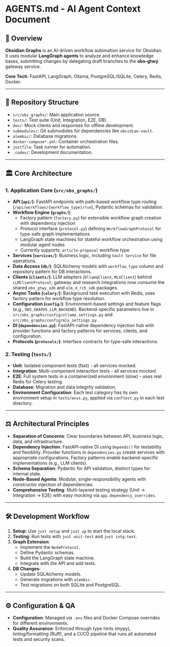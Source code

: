 # AGENTS.md - AI Agent Context Document

## 🚀 Overview

**Obsidian Graphs** is an AI-driven workflow automation service for Obsidian. It uses modular **LangGraph agents** to analyze and enhance knowledge bases, submitting changes by delegating draft branches to the **obs-gtwy** gateway service.

**Core Tech**: FastAPI, LangGraph, Ollama, PostgreSQL/SQLite, Celery, Redis, Docker.

---

## 📂 Repository Structure

-   `src/obs_graphs/`: Main application source.
-   `tests/`: Test suite (Unit, Integration, E2E, DB).
-   `dev/`: Mock clients and responses for offline development.
-   `submodules/`: Git submodules for dependencies like `obsidian-vault`.
-   `alembic/`: Database migrations.
-   `docker-compose*.yml`: Container orchestration files.
-   `justfile`: Task runner for automation.
-   `.codex/`: Development documentation.

---

## 🏛️ Core Architecture

### 1. Application Core (`src/obs_graphs/`)
-   **API (`api/`)**: FastAPI endpoints with path-based workflow type routing (`/api/workflows/{workflow_type}/run`), Pydantic schemas for validation.
-   **Workflow Engine (`graphs/`)**:
    -   Factory pattern (`factory.py`) for extensible workflow graph creation with dependency injection
    -   Protocol interface (`protocol.py`) defining `WorkflowGraphProtocol` for type-safe graph implementations
    -   LangGraph state machines for stateful workflow orchestration using modular agent nodes
    -   Currently supports: `article-proposal` workflow type
-   **Services (`services/`)**: Business logic, including `Vault Service` for file operations.
-   **Data Access (`db/`)**: SQLAlchemy models with `workflow_type` column and repository pattern for DB interactions.
-   **Clients (`clients/`)**: LLM adapters (`OllamaClient`, `MLXClient`) behind `LLMClientProtocol`; gateway and research integrations now consume the shared `obs_gtwy_sdk` and `olm_d_rch_sdk` packages.
-   **Async Tasks (`celery/`)**: Background task execution with Redis, uses factory pattern for workflow type resolution.
-   **Configuration (`config/`)**: Environment-based settings and feature flags (e.g., `OBS_GRAPHS_LLM_BACKEND`). Backend-specific parameters live in `src/obs_graphs/config/ollama_settings.py` and `src/obs_graphs/config/mlx_settings.py`.
-   **DI (`dependencies.py`)**: FastAPI-native dependency injection hub with provider functions and factory patterns for services, clients, and configuration.
-   **Protocols (`protocols/`)**: Interface contracts for type-safe interactions.

### 2. Testing (`tests/`)
-   **Unit**: Isolated component tests (fast) - all services mocked.
-   **Integration**: Multi-component interaction tests - all services mocked.
-   **E2E**: Full system tests in a containerized environment (slow) - uses real Redis for Celery testing.
-   **Database**: Migration and data integrity validation.
-   **Environment Configuration**: Each test category has its own environment setup in `tests/envs.py`, applied via `conftest.py` in each test directory.

---

## ⚖️ Architectural Principles

-   **Separation of Concerns**: Clear boundaries between API, business logic, data, and infrastructure.
-   **Dependency Injection**: FastAPI-native DI using `Depends()` for testability and flexibility. Provider functions in `dependencies.py` create services with appropriate configurations. Factory patterns enable backend-specific implementations (e.g., LLM clients).
-   **Schema Separation**: Pydantic for API validation, distinct types for internal state.
-   **Node-Based Agents**: Modular, single-responsibility agents with constructor injection of dependencies.
-   **Comprehensive Testing**: Multi-layered testing strategy (Unit → Integration → E2E) with easy mocking via `app.dependency_overrides`.

---

## 🛠️ Development Workflow

1.  **Setup**: Use `just setup` and `just up` to start the local stack.
2.  **Testing**: Run tests with `just unit-test` and `just intg-test`.
3.  **Graph Extension**:
    -   Implement the `NodeProtocol`.
    -   Define Pydantic schemas.
    -   Build the LangGraph state machine.
    -   Integrate with the API and add tests.
4.  **DB Changes**:
    -   Update SQLAlchemy models.
    -   Generate migrations with `alembic`.
    -   Test migrations on both SQLite and PostgreSQL.

---

## ⚙️ Configuration & QA

-   **Configuration**: Managed via `.env` files and Docker Compose overrides for different environments.
-   **Quality Assurance**: Enforced through type hints (mypy), linting/formatting (Ruff), and a CI/CD pipeline that runs all automated tests and security scans.
